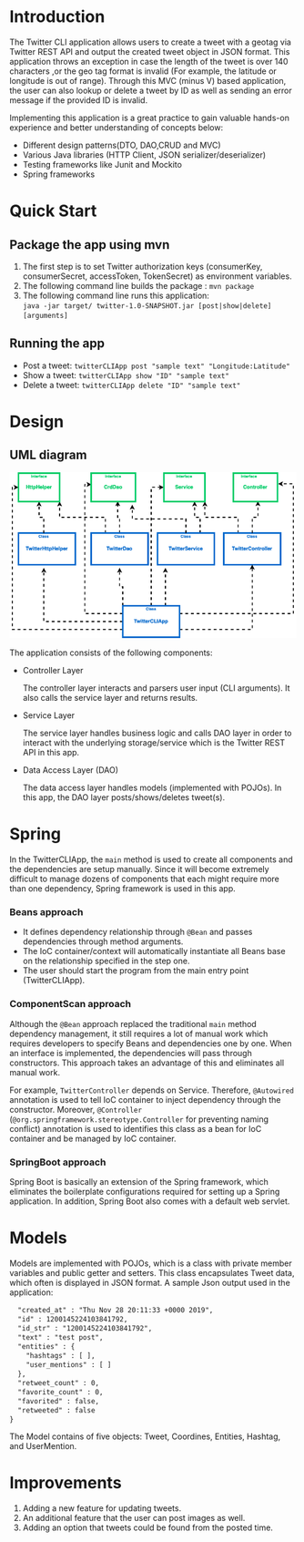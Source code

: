 # Introduction

The Twitter CLI application allows users to create a tweet with a geotag via Twitter REST API and output the created tweet object in JSON format. 
This application throws an exception in case the length of the tweet is over 140 characters ,or the geo tag format is invalid (For example, the latitude or longitude is out of range).
Through this MVC (minus V) based application, the user can also lookup or delete a tweet by ID as well as sending an error message if the provided ID is invalid.

Implementing this application is a great practice to gain valuable hands-on experience and better understanding of concepts below:
- Different design patterns(DTO, DAO,CRUD and MVC)
- Various Java libraries (HTTP Client, JSON serializer/deserializer) 
- Testing frameworks like Junit and Mockito
- Spring frameworks
# Quick Start

## Package the app using mvn
1. The first step is to set Twitter authorization keys (consumerKey, consumerSecret, accessToken, TokenSecret) as environment variables.
2. The following command line builds the package : ``mvn package`` 
3. The following command line runs this application: <br />
``java -jar target/ twitter-1.0-SNAPSHOT.jar [post|show|delete] [arguments]``

## Running the app
- Post a tweet: ``twitterCLIApp post "sample text" "Longitude:Latitude"``
- Show a tweet: ``twitterCLIApp show "ID" "sample text"``
- Delete a tweet: ``twitterCLIApp delete "ID" "sample text" ``

# Design
## UML diagram

![UML Diagram](./assets/UMLDiagram.png)

The application consists of the following components:

- Controller Layer

    The controller layer interacts and parsers user input (CLI arguments). It also calls the service layer and returns results.

- Service Layer

    The service layer handles business logic and calls DAO layer in order to interact with the underlying storage/service which is the Twitter REST API in this app.

- Data Access Layer (DAO)

    The data access layer handles models (implemented with POJOs). In this app, the DAO layer posts/shows/deletes tweet(s).

# Spring

In the TwitterCLIApp, the `main` method is used to create all components and the dependencies are setup manually. Since it will become extremely difficult to manage  dozens of components that each might require more than one dependency,
Spring framework is used in this app. 

### Beans approach
- It defines dependency relationship through `@Bean` and passes dependencies through method arguments.
- The IoC container/context will automatically instantiate all Beans base on the relationship specified in the step one.
- The user should start the program from the main entry point (TwitterCLIApp).
### ComponentScan approach
Although the `@Bean` approach replaced the traditional `main` method dependency management, it still requires a lot of manual work which requires developers to specify Beans and dependencies one by one. 
When an interface is implemented, the dependencies will pass through constructors. This approach takes an advantage of this and eliminates all manual work.

For example, `TwitterController` depends on Service. Therefore, `@Autowired` annotation is used to tell IoC container to inject dependency through the constructor. Moreover, `@Controller` (`@org.springframework.stereotype.Controller` for preventing naming conflict) annotation is used to identifies this class as a bean for IoC container and be managed by IoC container.

### SpringBoot approach
Spring Boot is basically an extension of the Spring framework, which eliminates the boilerplate configurations required for setting up a Spring application. In addition, Spring Boot also comes with a default web servlet.

# Models
Models are implemented with POJOs, which is a class with private member variables and public getter and setters. This class encapsulates Tweet data, which often is displayed in JSON format.  A sample Json output used in the application: 
````{
  "created_at" : "Thu Nov 28 20:11:33 +0000 2019",
  "id" : 1200145224103841792,
  "id_str" : "1200145224103841792",
  "text" : "test post",
  "entities" : {
    "hashtags" : [ ],
    "user_mentions" : [ ]
  },
  "retweet_count" : 0,
  "favorite_count" : 0,
  "favorited" : false,
  "retweeted" : false
}
````
The Model contains of five objects: Tweet, Coordines, Entities, Hashtag, and UserMention.

# Improvements
1. Adding a new feature for updating tweets.
2. An additional feature that the user can post images as well.
3. Adding an option that tweets could be found from the posted time.
